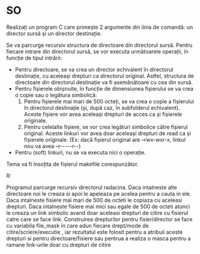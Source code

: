 # SO

Realizați un program C care primește 2 argumente din linia de comandă: un director sursă și un director destinație.

Se va parcurge recursiv structura de directoare din directorul sursă. Pentru fiecare intrare din directorul sursă, se vor executa următoarele operații, în funcție de tipul intrării:

 *  Pentru directoare, se va crea un director echivalent în directorul destinație, cu aceleași drepturi ca directorul original. Astfel, structura de directoare din directorul destinație va fi asemănătoare cu cea din sursă.
 *  Pentru fișierele obișnuite, în funcție de dimensiunea fișierului se va crea o copie sau o legătura simbolică:
       1. Pentru fișierele mai mari de 500 octeți, se va crea o copie a fișierului în directorul destinație (și, după caz, în subfolderul echivalent). Aceste fișiere vor avea aceleași drepturi de acces ca și fișierele originale.
       2. Pentru celelalte fișiere, se vor crea legături simbolice către fișierul original. Aceste linkuri vor avea doar aceleași drepturi de read ca și fișierele originale. (Ex: dacă fișierul original are –rwx-wxr-x, linkul nou va avea –r-----r--)
 *  Pentru (soft) linkuri, nu se va executa nici o operație.

Tema va fi însoțita de fișierul makefile corespunzător.

R:

Programul parcurge recursiv directorul radacina. Daca intalneste alte directoare noi le creaza si apoi le apeleaza pe acelea pentru a cauta in ele. Daca intalneste fisiere mai mari de 500 de octeti le copiaza cu aceleasi drepturi. Daca intalneste fisiere mai mici sau egale de 500 de octeti atunci le creaza un link simbolic avand doar aceleasi drepturi de citire cu fisierul catre care se face link. 
Construirea drepturilor pentru fisier/director se face cu variabila file_mask in care adun fiecare drept/mode de citire/scriere/executie , iar rezultatul este folosit pentru a atribuii aceste drepturi si pentru directoare/fisiere sau pentrua a realiza o masca pentru a ramane link-urile doar cu drepturi de citire
